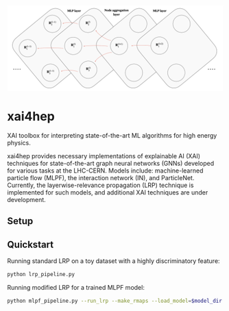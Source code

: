 <p align="center">
  <img width="900" src="https://raw.githubusercontent.com/farakiko/xai4hep/dev/docs/_static/images/mlpf_rscores.png" />
</p>

# xai4hep

XAI toolbox for interpreting state-of-the-art ML algorithms for high energy physics.

xai4hep provides necessary implementations of explainable AI (XAI) techniques for state-of-the-art graph neural networks (GNNs) developed for various tasks at the LHC-CERN. Models include: machine-learned particle flow (MLPF), the interaction network (IN), and ParticleNet. Currently, the layerwise-relevance propagation (LRP) technique is implemented for such models, and additional XAI techniques are under development.


## Setup



## Quickstart

Running standard LRP on a toy dataset with a highly discriminatory feature:

```bash
python lrp_pipeline.py
```

Running modified LRP for a trained MLPF model:

```bash
python mlpf_pipeline.py --run_lrp --make_rmaps --load_model=$model_dir --load_epoch=$epoch --outpath=$path_to_model --loader=$dataloader
```
